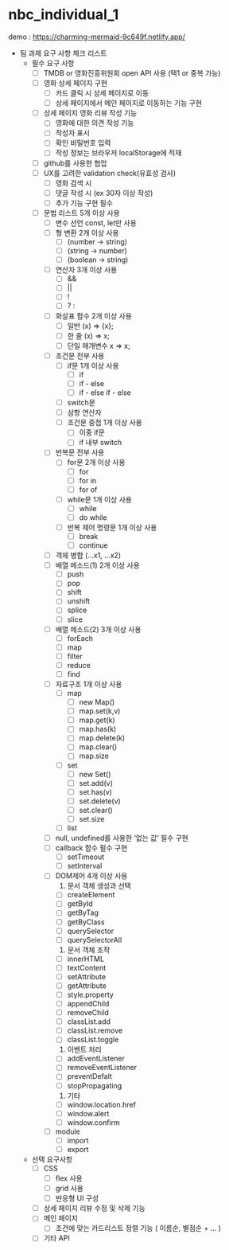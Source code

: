 # nbc_individual_1


demo : https://charming-mermaid-9c649f.netlify.app/

- 팀 과제 요구 사항 체크 리스트
    - 필수 요구 사항
        - [ ]  TMDB or 영화진흥위원회 open API 사용 (택1 or 중복 가능)
        - [ ]  영화 상세 페이지 구현
            - [ ]  카드 클릭 시 상세 페이지로 이동
            - [ ]  상세 페이지에서 메인 페이지로 이동하는 기능 구현
        - [ ]  상세 페이지 영화 리뷰 작성 기능
            - [ ]  영화에 대한 의견 작성 기능
            - [ ]  작성자 표시
            - [ ]  확인 비밀번호 입력
            - [ ]  작성 정보는 브라우저 localStorage에 적재
        - [ ]  github를 사용한 협업
        - [ ]  UX를 고려한 validation check(유효성 검사)
            - [ ]  영화 검색 시
            - [ ]  댓글 작성 시 (ex 30자 이상 작성)
            - [ ]  추가 기능 구현 필수
        - [ ]  문법 리스트 5개 이상 사용
            - [ ]  변수 선언 const, let만 사용
            - [ ]  형 변환 2개 이상 사용
                - [ ]  (number → string)
                - [ ]  (string → number)
                - [ ]  (boolean → string)
            - [ ]  연산자 3개 이상 사용
                - [ ]  &&
                - [ ]  ||
                - [ ]  !
                - [ ]  ? :
            - [ ]  화살표 함수 2개 이상 사용
                - [ ]  일반 (x) ⇒ {x};
                - [ ]  한 줄 (x) ⇒ x;
                - [ ]  단일 매개변수 x ⇒ x;
            - [ ]  조건문 전부 사용
                - [ ]  if문 1개 이상 사용
                    - [ ]  if
                    - [ ]  if - else
                    - [ ]  if - else if - else
                - [ ]  switch문
                - [ ]  삼항 연산자
                - [ ]  조건문 중첩 1개 이상 사용
                    - [ ]  이중 if문
                    - [ ]  if 내부 switch
            - [ ]  반복문 전부 사용
                - [ ]  for문 2개 이상 사용
                    - [ ]  for
                    - [ ]  for in
                    - [ ]  for of
                - [ ]  while문 1개 이상 사용
                    - [ ]  while
                    - [ ]  do while
                - [ ]  반복 제어 명령문 1개 이상 사용
                    - [ ]  break
                    - [ ]  continue
            - [ ]  객체 병합 (…x1, …x2)
            - [ ]  배열 메소드(1) 2개 이상 사용
                - [ ]  push
                - [ ]  pop
                - [ ]  shift
                - [ ]  unshift
                - [ ]  splice
                - [ ]  slice
            - [ ]  배열 메소드(2) 3개 이상 사용
                - [ ]  forEach
                - [ ]  map
                - [ ]  filter
                - [ ]  reduce
                - [ ]  find
            - [ ]  자료구조 1개 이상 사용
                - [ ]  map
                    - [ ]  new Map()
                    - [ ]  map.set(k,v)
                    - [ ]  map.get(k)
                    - [ ]  map.has(k)
                    - [ ]  map.delete(k)
                    - [ ]  map.clear()
                    - [ ]  map.size
                - [ ]  set
                    - [ ]  new Set()
                    - [ ]  set.add(v)
                    - [ ]  set.has(v)
                    - [ ]  set.delete(v)
                    - [ ]  set.clear()
                    - [ ]  set.size
                - [ ]  list
            - [ ]  null, undefined를 사용한 ‘없는 값’ 필수 구현
            - [ ]  callback 함수 필수 구현
                - [ ]  setTimeout
                - [ ]  setInterval
            - [ ]  DOM제어 4개 이상 사용
                1. 문서 객체 생성과 선택
                - [ ]  createElement
                - [ ]  getById
                - [ ]  getByTag
                - [ ]  getByClass
                - [ ]  querySelector
                - [ ]  querySelectorAll
                1. 문서 객체 조작
                - [ ]  innerHTML
                - [ ]  textContent
                - [ ]  setAttribute
                - [ ]  getAttribute
                - [ ]  style.property
                - [ ]  appendChild
                - [ ]  removeChild
                - [ ]  classList.add
                - [ ]  classList.remove
                - [ ]  classList.toggle
                1. 이벤트 처리
                - [ ]  addEventListener
                - [ ]  removeEventListener
                - [ ]  preventDefalt
                - [ ]  stopPropagating
                1. 기타
                - [ ]  window.location.href
                - [ ]  window.alert
                - [ ]  window.confirm
            - [ ]  module
                - [ ]  import
                - [ ]  export
    - 선택 요구사항
        - [ ]  CSS
            - [ ]  flex 사용
            - [ ]  grid 사용
            - [ ]  반응형 UI 구성
        - [ ]  상세 페이지 리뷰 수정 및 삭제 기능
        - [ ]  메인 페이지
            - [ ]  조건에 맞는 카드리스트 정렬 기능 ( 이름순, 별점순 + … )
        - [ ]  기타 API
